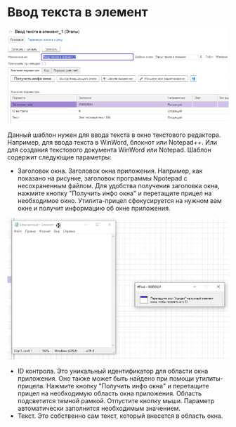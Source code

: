 # Ввод текста в элемент

![](<../../../.gitbook/assets/Ввод текста в элемент.png>)

Данный шаблон нужен для ввода текста в окно текстового редактора. Например, для ввода текста в WinWord, блокнот или Notepad++. Или для создания текстового документа WinWord или Notepad. Шаблон содержит следующие параметры:

* Заголовок окна. Заголовок окна приложения. Например, как показано на рисунке, заголовок программы Npotepad с несохраненным файлом. Для удобства получения заголовка окна, нажмите кнопку "Получить инфо окна" и перетащите прицел на необходимое окно. Утилита-прицел сфокусируется на нужном вам окне и получит информацию об окне приложения.

![](<../../../.gitbook/assets/Активировать окно 2.png>)

* ID контрола. Это уникальный идентификатор для области окна приложения. Оно также может быть найдено при помощи утилиты-прицела. Нажмите кнопку "Получить инфо окна" и перетащите прицел на необходимую область окна приложения. Область подсветится темной рамкой. Отпустите кнопку мыши. Параметр автоматически заполнится необходимым значением.
* Текст. Это собственно сам текст, который внесется в область окна.

&#x20;
